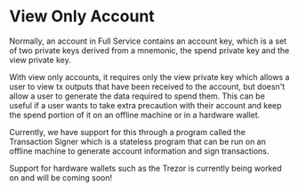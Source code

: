 # View Only Account

Normally, an account in Full Service contains an account key, which is a set of two private keys derived from a mnemonic, the spend private key and the view private key.

With view only accounts, it requires only the view private key which allows a user to view tx outputs that have been received to the account, but doesn't allow a user to generate the data required to spend them. This can be useful if a user wants to take extra precaution with their account and keep the spend portion of it on an offline machine or in a hardware wallet.

Currently, we have support for this through a program called the Transaction Signer which is a stateless program that can be run on an offline machine to generate account information and sign transactions.

Support for hardware wallets such as the Trezor is currently being worked on and will be coming soon!
